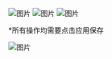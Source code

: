 ![图片](https://github.com/paidaxingzhashuimu/Tool-Box/assets/103090032/1ab7de8b-40a5-43f2-b158-64d63c579b6b)
![图片](https://github.com/paidaxingzhashuimu/Tool-Box/assets/103090032/a9050bd4-9b84-46f2-b761-ee4571b6573b)
![图片](https://github.com/paidaxingzhashuimu/Tool-Box/assets/103090032/d53ee297-ec18-4fa7-9f27-15fcc4226409)


*所有操作均需要点击应用保存

![图片](https://github.com/paidaxingzhashuimu/Tool-Box/assets/103090032/dfccb2fb-5970-4781-a3dd-23fa86413dda)
